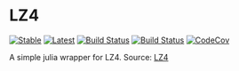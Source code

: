 # LZ4

[![Stable](https://img.shields.io/badge/docs-stable-blue.svg)](https://morris25.github.io/LZ4.jl/stable)
[![Latest](https://img.shields.io/badge/docs-latest-blue.svg)](https://morris25.github.io/LZ4.jl/latest)
[![Build Status](https://travis-ci.org/morris25/LZ4.jl.svg?branch=master)](https://travis-ci.org/morris25/LZ4.jl)
[![Build Status](https://ci.appveyor.com/api/projects/status/github/morris25/LZ4.jl?svg=true)](https://ci.appveyor.com/project/morris25/LZ4-jl)
[![CodeCov](https://codecov.io/gh/morris25/LZ4.jl/branch/master/graph/badge.svg)](https://codecov.io/gh/morris25/LZ4.jl)

A simple julia wrapper for LZ4. Source: [LZ4](https://github.com/lz4/lz4)

